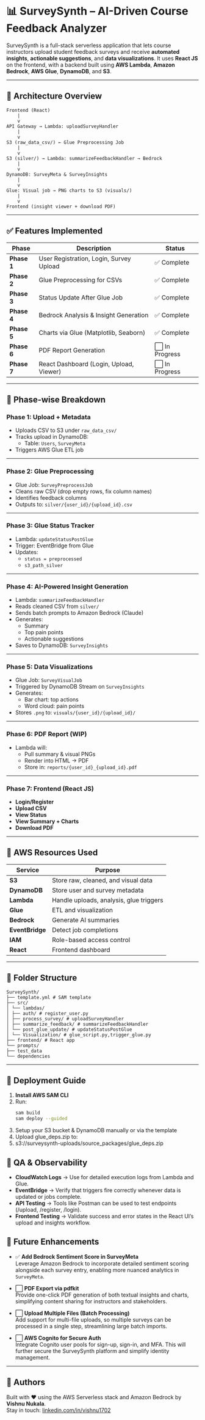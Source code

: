 # 📊 SurveySynth – AI-Driven Course Feedback Analyzer

SurveySynth is a full-stack serverless application that lets course instructors upload student feedback surveys and receive **automated insights**, **actionable suggestions**, and **data visualizations**. It uses **React JS** on the frontend, with a backend built using **AWS Lambda**, **Amazon Bedrock**, **AWS Glue**, **DynamoDB**, and **S3**.

---

## 📐 Architecture Overview
```
Frontend (React)
    |
    v
API Gateway → Lambda: uploadSurveyHandler
    |
    v
S3 (raw_data_csv/) ← Glue Preprocessing Job
    |
    v
S3 (silver/) → Lambda: summarizeFeedbackHandler → Bedrock
    |
    v
DynamoDB: SurveyMeta & SurveyInsights
    |
    v
Glue: Visual job → PNG charts to S3 (visuals/)
    |
    v
Frontend (insight viewer + download PDF)
```

---

## ✅ Features Implemented

| Phase | Description | Status |
|-------|-------------|--------|
| **Phase 1** | User Registration, Login, Survey Upload | ✅ Complete |
| **Phase 2** | Glue Preprocessing for CSVs | ✅ Complete |
| **Phase 3** | Status Update After Glue Job | ✅ Complete |
| **Phase 4** | Bedrock Analysis & Insight Generation | ✅ Complete |
| **Phase 5** | Charts via Glue (Matplotlib, Seaborn) | ✅ Complete |
| **Phase 6** | PDF Report Generation | ⬜ In Progress |
| **Phase 7** | React Dashboard (Login, Upload, Viewer) | ⬜ In Progress |

---

## 🧩 Phase-wise Breakdown

### Phase 1: Upload + Metadata

- Uploads CSV to S3 under `raw_data_csv/`
- Tracks upload in DynamoDB:
  - Table: `Users`, `SurveyMeta`
- Triggers AWS Glue ETL job

---

### Phase 2: Glue Preprocessing

- Glue Job: `SurveyPreprocessJob`
- Cleans raw CSV (drop empty rows, fix column names)
- Identifies feedback columns
- Outputs to: `silver/{user_id}/{upload_id}.csv`

---

### Phase 3: Glue Status Tracker

- Lambda: `updateStatusPostGlue`
- Trigger: EventBridge from Glue
- Updates:
  - `status = preprocessed`
  - `s3_path_silver`

---

### Phase 4: AI-Powered Insight Generation

- Lambda: `summarizeFeedbackHandler`
- Reads cleaned CSV from `silver/`
- Sends batch prompts to Amazon Bedrock (Claude)
- Generates:
  - Summary
  - Top pain points
  - Actionable suggestions
- Saves to DynamoDB: `SurveyInsights`

---

### Phase 5: Data Visualizations

- Glue Job: `SurveyVisualJob`
- Triggered by DynamoDB Stream on `SurveyInsights`
- Generates:
  - Bar chart: top actions
  - Word cloud: pain points
- Stores `.png` to: `visuals/{user_id}/{upload_id}/`

---

### Phase 6: PDF Report (WIP)

- Lambda will:
  - Pull summary & visual PNGs
  - Render into HTML → PDF
  - Store in: `reports/{user_id}_{upload_id}.pdf`

---

### Phase 7: Frontend (React JS)

- **Login/Register**
- **Upload CSV**
- **View Status**
- **View Summary + Charts**
- **Download PDF**

---

## 🧰 AWS Resources Used

| Service | Purpose |
|--------|---------|
| **S3** | Store raw, cleaned, and visual data |
| **DynamoDB** | Store user and survey metadata |
| **Lambda** | Handle uploads, analysis, glue triggers |
| **Glue** | ETL and visualization |
| **Bedrock** | Generate AI summaries |
| **EventBridge** | Detect job completions |
| **IAM** | Role-based access control |
| **React** | Frontend dashboard |

---

## 📂 Folder Structure

```
SurveySynth/
├── template.yml # SAM template
├── src/
│ └── lambdas/
│ ├── auth/ # register_user.py
│ ├── process_survey/ # uploadSurveyHandler
│ ├── summarize_feedback/ # summarizeFeedbackHandler
│ └── post_glue_update/ # updateStatusPostGlue
│ └── Visualization/ # glue_script.py,trigger_glue.py
├── frontend/ # React app
└── prompts/
├── test_data
└── dependencies

```

---

## 🚀 Deployment Guide

1. **Install AWS SAM CLI**
2. Run:
   ```bash
   sam build
   sam deploy --guided
3. Setup your S3 bucket & DynamoDB manually or via the template
4. Upload glue_deps.zip to:
5. s3://surveysynth-uploads/source_packages/glue_deps.zip


## 🎯 QA & Observability
- **CloudWatch Logs** → Use for detailed execution logs from Lambda and Glue.
- **EventBridge** → Verify that triggers fire correctly whenever data is updated or jobs complete.
- **API Testing** → Tools like Postman can be used to test endpoints (/upload, /register, /login).
- **Frontend Testing** → Validate success and error states in the React UI’s upload and insights workflow.




## 📄 Future Enhancements

- ✅ **Add Bedrock Sentiment Score in SurveyMeta**  
  Leverage Amazon Bedrock to incorporate detailed sentiment scoring alongside each survey entry, enabling more nuanced analytics in `SurveyMeta`.

- ⬜ **PDF Export via pdfkit**  
  Provide one-click PDF generation of both textual insights and charts, simplifying content sharing for instructors and stakeholders.

- ⬜ **Upload Multiple Files (Batch Processing)**  
  Add support for multi-file uploads, so multiple surveys can be processed in a single step, streamlining large batch imports.

- ⬜ **AWS Cognito for Secure Auth**  
  Integrate Cognito user pools for sign-up, sign-in, and MFA. This will further secure the SurveySynth platform and simplify identity management.

---

## 🧠 Authors
Built with ❤️ using the AWS Serverless stack and Amazon Bedrock by **Vishnu Nukala**.  
Stay in touch: [linkedin.com/in/vishnu1702](https://linkedin.com/in/vishnu1702)

